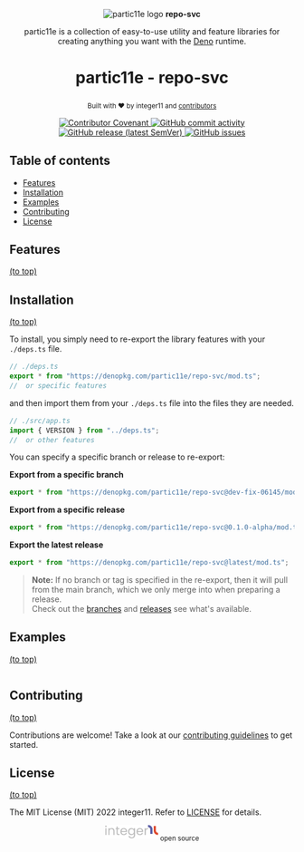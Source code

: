 <p align="center">
<!-- Update log -->
<img alt="partic11e logo" height="70" src="https://raw.githubusercontent.com/partic11e/.github/main/profile/img/logotype.svg" />
<strong>repo-svc</strong>
</p>

<p align="center">
partic11e is a collection of easy-to-use utility and feature libraries for creating anything you want with the <a href="https://deno.land">Deno</a> runtime.
</p>

<h1 align="center">partic11e - repo-svc</h1>

<p align="center">
<!-- @TODO Package description -->
</p>

<p align="center">
<!-- @TODO Link to documentation and other resources -->
</p>

<p align="center">
<sub>Built with ❤ by integer11 and <a href="https://github.com/partic11e/repo-svc/graphs/contributors">contributors</a></sub>
</p>

<p align="center">
<a href="https://github.com/partic11e/repo-svc/blob/main/CODE_OF_CONDUCT.md">
  <img alt="Contributor Covenant" src="https://img.shields.io/badge/Contributor%20Covenant-2.1-4baaaa.svg?style=flat-square" />
</a>
<a href="https://github.com/partic11e/repo-svc/commits">
  <img alt="GitHub commit activity" src="https://img.shields.io/github/commit-activity/m/partic11e/repo-svc?style=flat-square">
</a>
<a href="https://github.com/partic11e/repo-svc/releases">
  <img alt="GitHub release (latest SemVer)" src="https://img.shields.io/github/v/release/partic11e/repo-svc?style=flat-square" />
</a>
<a href="https://github.com/partic11e/repo-svc/issues">
  <img alt="GitHub issues" src="https://img.shields.io/github/issues-raw/partic11e/repo-svc?style=flat-square">
</a>
</p>

## Table of contents

- [Features](#features)
- [Installation](#installation)
- [Examples](#examples)
- [Contributing](#contributing)
- [License](#license)

## Features

[(to top)](#table-of-contents)

<!-- @TODO Enumerate key features -->

## Installation

[(to top)](#table-of-contents)

To install, you simply need to re-export the library features with your `./deps.ts` file.

```ts
// ./deps.ts
export * from "https://denopkg.com/partic11e/repo-svc/mod.ts";
//  or specific features
```

and then import them from your `./deps.ts` file into the files they are needed.

```ts
// ./src/app.ts
import { VERSION } from "../deps.ts";
//  or other features
```

You can specify a specific branch or release to re-export:

**Export from a specific branch**

```ts
export * from "https://denopkg.com/partic11e/repo-svc@dev-fix-06145/mod.ts";
```

**Export from a specific release**

```ts
export * from "https://denopkg.com/partic11e/repo-svc@0.1.0-alpha/mod.ts";
```

**Export the latest release**

```ts
export * from "https://denopkg.com/partic11e/repo-svc@latest/mod.ts";
```

> **Note:** If no branch or tag is specified in the re-export, then it will pull from the main branch, which we only merge into when preparing a release.\
> Check out the [branches][branches] and [releases][releases] see what's available.

## Examples

[(to top)](#table-of-contents)

<!-- @TODO Add an example, or add links to examples -->

```ts
```

## Contributing

[(to top)](#table-of-contents)

Contributions are welcome! Take a look at our [contributing guidelines][contributing] to get started.

## License

[(to top)](#table-of-contents)

The MIT License (MIT) 2022 integer11. Refer to [LICENSE][license] for details.

<p align="center">
<img
  alt="partic11e logo"
  height="24"
  src="https://raw.githubusercontent.com/i11n/.github/main/profile/img/logotype.svg"
/>
<sub>open source</sub>
</p>

[deno]: https://deno.land "Deno homepage"
[branches]: https://github.com/partic11e/repo-svc/branches "partic11e/repo-svc branches on GitHub"
[releases]: https://github.com/partic11e/repo-svc/releases "partic11e/repo-svc releases on GitHub"
[contributing]: https://github.com/partic11e/repo-svc/blob/main/CONTRIBUTING.md "partic11e/repo-svc contributing guidelines"
[license]: https://github.com/partic11e/repo-svc/blob/main/LICENSE "partic11e/repo-svc license"
